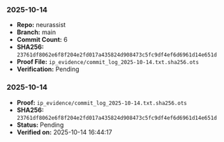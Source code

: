 
### 2025-10-14
- **Repo:** neurassist
- **Branch:** main
- **Commit Count:** 6
- **SHA256:** `23761df8062e6f8f204e2fd017a435824d908473c5fc9df4ef6d6961d14e651d`
- **Proof File:** `ip_evidence/commit_log_2025-10-14.txt.sha256.ots`
- **Verification:** Pending

### 2025-10-14
- **Proof:** `ip_evidence/commit_log_2025-10-14.txt.sha256.ots`
- **SHA256:** `23761df8062e6f8f204e2fd017a435824d908473c5fc9df4ef6d6961d14e651d`
- **Status:** Pending
- **Verified on:** 2025-10-14 16:44:17
